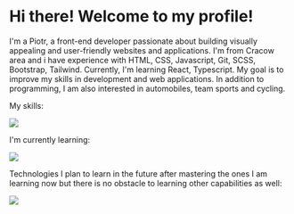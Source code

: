 <h1> Hi there! Welcome to my profile!</h1>

<p>I'm a Piotr, a front-end developer passionate about building visually appealing and user-friendly websites and applications. I'm from Cracow area and i have experience with HTML, CSS, Javascript, Git, SCSS, Bootstrap, Tailwind. Currently, I'm learning React, Typescript. My goal is to improve my skills in development and web applications. In addition to programming, I am also interested in automobiles, team sports and cycling.</p>

<p>My skills:</p>
<div>
    <img src="https://skillicons.dev/icons?i=html,css,js,git,sass,bootstrap,tailwindcss,typescript,vite" />
</div>


<p>I'm currently learning:</p>
<div>
  <img src="https://skillicons.dev/icons?i=react,nextjs,mysql" />
</div>
<p>Technologies I plan to learn in the future after mastering the ones I am learning now but there is no obstacle to learning other capabilities as well:</p>
<div>
  <img src="https://skillicons.dev/icons?i=py,django" />
</div>
